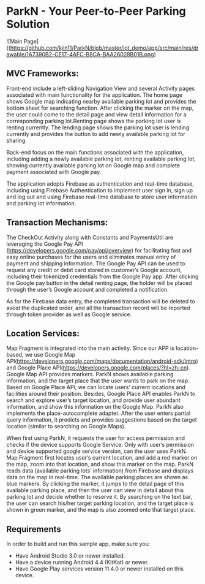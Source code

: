 # ParkN - Your Peer-to-Peer Parking Solution 

![Main Page]((https://github.com/kjin11/ParkN/blob/master/iot_demo/app/src/main/res/drawable/1A7390B2-CE17-4AFC-B8CA-BAA26028B01B.png)

## MVC Frameworks:

Front-end include a left-sliding Navigation View and several Activity pages associated with main functionality for the application. The home page shows Google map indicating nearby available parking lot and provides the bottom sheet for searching function. After clicking the marker on the map, the user could come to the detail page and view detail information for a corresponding parking lot.Renting page shows the parking lot user is renting currently. The lending page shows the parking lot user is lending currently and provides the button to add newly available parking lot for sharing.

Back-end focus on the main functions associated with the application, including adding a newly available parking lot, renting available parking lot, showing currently available parking lot on Google map and complete payment associated with Google pay.

The application adopts Firebase as authentication and real-time database, including using Firebase Authentication to implement user sign in, sign up and log out and using Firebase real-time database to store user information and parking lot information.


## Transaction Mechanisms:

The CheckOut Activity along with Constants and PaymentsUtil are leveraging the Google Pay API (https://developers.google.com/pay/api/overview) for facilitating fast and easy online purchases for the users and eliminates manual entry of payment and shipping information. 
The Google Pay API can be used to request any credit or debit card stored in customer’s Google account, including their tokenized credentials from the Google Pay app. After clicking the Google pay button in the detail renting page, the holder will be placed through the user’s Google account and completed a notification.

As for the Firebase data entry, the completed transaction will be deleted to avoid the duplicated order, and all the transaction record will be reported through token provider as well as Google service.


## Location Services:

Map Fragment is integrated into the main activity. Since our APP is location-based, we use Google Map API(https://developers.google.com/maps/documentation/android-sdk/intro) and Google Place API(https://developers.google.com/places/?hl=zh-cn). Google Map API provides markers. ParkN shows available parking information, and the target place that the user wants to park on the map. Based on Google Place API, we can locate users’ current locations and facilities around their position. Besides, Google Place API enables ParkN to search and explore user’s target location, and provide user abundant information, and show this information on the Google Map. ParkN also implements the place-autocomplete adapter. After the user enters partial query information, it predicts and provides suggestions based on the target location (similar to searching on Google Maps). 

When first using ParkN, it requests the user for access permission and checks if the device supports Google Service. Only with user’s permission and device supported google service version, can the user uses ParkN. Map Fragment first locates user’s current location, and add a red marker on the map, zoom into that location, and show this marker on the map. ParkN reads data (available parking lots’ information) from Firebase and displays data on the map in real-time. The available parking places are shown as blue markers. By clicking the marker, it jumps to the detail page of this available parking place, and then the user can view in detail about this parking lot and decide whether to reserve it. By searching on the text bar, the user can search his/her target parking location, and the target place is shown in green marker, and the map is also zoomed onto that target place.


## Requirements

In order to build and run this sample app, make sure you:
- Have Android Studio 3.0 or newer installed.
- Have a device running Android 4.4 (KitKat) or newer.
- Have Google Play services version 11.4.0 or newer installed on this device.

